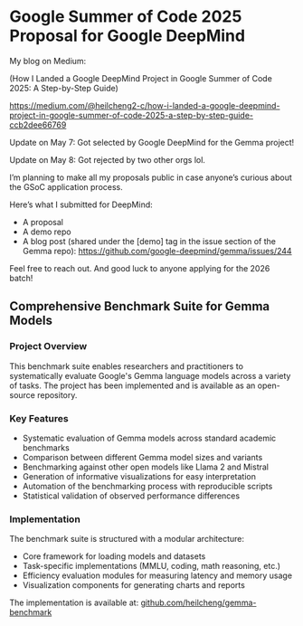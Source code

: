 # Google Summer of Code 2025 Proposal for Google DeepMind

My blog on Medium:

(How I Landed a Google DeepMind Project in Google Summer of Code 2025: A Step-by-Step Guide)

https://medium.com/@heilcheng2-c/how-i-landed-a-google-deepmind-project-in-google-summer-of-code-2025-a-step-by-step-guide-ccb2dee66769

Update on May 7: Got selected by Google DeepMind for the Gemma project!

Update on May 8: Got rejected by two other orgs lol.

I’m planning to make all my proposals public in case anyone’s curious about the GSoC application process.

Here’s what I submitted for DeepMind:

- A proposal
- A demo repo
- A blog post (shared under the [demo] tag in the issue section of the Gemma repo):
https://github.com/google-deepmind/gemma/issues/244

Feel free to reach out. And good luck to anyone applying for the 2026 batch!


## Comprehensive Benchmark Suite for Gemma Models 

### Project Overview

This benchmark suite enables researchers and practitioners to systematically evaluate Google's Gemma language models across a variety of tasks. The project has been implemented and is available as an open-source repository.

### Key Features

- Systematic evaluation of Gemma models across standard academic benchmarks
- Comparison between different Gemma model sizes and variants
- Benchmarking against other open models like Llama 2 and Mistral
- Generation of informative visualizations for easy interpretation
- Automation of the benchmarking process with reproducible scripts
- Statistical validation of observed performance differences

### Implementation

The benchmark suite is structured with a modular architecture:
- Core framework for loading models and datasets
- Task-specific implementations (MMLU, coding, math reasoning, etc.)
- Efficiency evaluation modules for measuring latency and memory usage
- Visualization components for generating charts and reports

The implementation is available at: [github.com/heilcheng/gemma-benchmark](https://github.com/heilcheng/gemma-benchmark)
